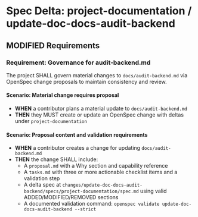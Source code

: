 # Spec Delta: project-documentation / update-doc-docs-audit-backend

## MODIFIED Requirements

### Requirement: Governance for audit-backend.md

The project SHALL govern material changes to `docs/audit-backend.md` via OpenSpec change proposals to maintain consistency and review.

#### Scenario: Material change requires proposal

- **WHEN** a contributor plans a material update to `docs/audit-backend.md`
- **THEN** they MUST create or update an OpenSpec change with deltas under `project-documentation`

#### Scenario: Proposal content and validation requirements

- **WHEN** a contributor creates a change for updating `docs/audit-backend.md`
- **THEN** the change SHALL include:
	- A `proposal.md` with a Why section and capability reference
	- A `tasks.md` with three or more actionable checklist items and a validation step
	- A delta spec at `changes/update-doc-docs-audit-backend/specs/project-documentation/spec.md` using valid ADDED/MODIFIED/REMOVED sections
	- A documented validation command: `openspec validate update-doc-docs-audit-backend --strict`
